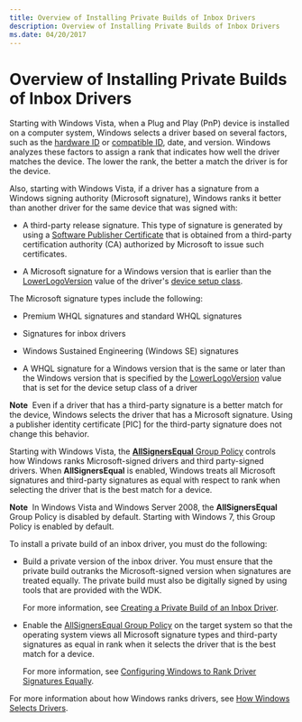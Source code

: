```yaml
---
title: Overview of Installing Private Builds of Inbox Drivers
description: Overview of Installing Private Builds of Inbox Drivers
ms.date: 04/20/2017
---
```


# Overview of Installing Private Builds of Inbox Drivers


Starting with Windows Vista, when a Plug and Play (PnP) device is installed on a computer system, Windows selects a driver based on several factors, such as the [hardware ID](hardware-ids.md) or [compatible ID](compatible-ids.md), date, and version. Windows analyzes these factors to assign a rank that indicates how well the driver matches the device. The lower the rank, the better a match the driver is for the device.

Also, starting with Windows Vista, if a driver has a signature from a Windows signing authority (Microsoft signature), Windows ranks it better than another driver for the same device that was signed with:

-   A third-party release signature. This type of signature is generated by using a [Software Publisher Certificate](./deprecation-of-software-publisher-certificates-and-commercial-release-certificates.md) that is obtained from a third-party certification authority (CA) authorized by Microsoft to issue such certificates.

-   A Microsoft signature for a Windows version that is earlier than the [LowerLogoVersion](lowerlogoversion.md) value of the driver's [device setup class](./overview-of-device-setup-classes.md).

The Microsoft signature types include the following:

-   Premium WHQL signatures and standard WHQL signatures

-   Signatures for inbox drivers

-   Windows Sustained Engineering (Windows SE) signatures

-   A WHQL signature for a Windows version that is the same or later than the Windows version that is specified by the [LowerLogoVersion](lowerlogoversion.md) value that is set for the device setup class of a driver

**Note**  Even if a driver that has a third-party signature is a better match for the device, Windows selects the driver that has a Microsoft signature. Using a publisher identity certificate \[PIC\] for the third-party signature does not change this behavior.

 

Starting with Windows Vista, the [**AllSignersEqual** Group Policy](./allsigningequal-group-policy.md) controls how Windows ranks Microsoft-signed drivers and third party-signed drivers. When **AllSignersEqual** is enabled, Windows treats all Microsoft signatures and third-party signatures as equal with respect to rank when selecting the driver that is the best match for a device.

**Note**  In Windows Vista and Windows Server 2008, the **AllSignersEqual** Group Policy is disabled by default. Starting with Windows 7, this Group Policy is enabled by default.

 

To install a private build of an inbox driver, you must do the following:

-   Build a private version of the inbox driver. You must ensure that the private build outranks the Microsoft-signed version when signatures are treated equally. The private build must also be digitally signed by using tools that are provided with the WDK.

    For more information, see [Creating a Private Build of an Inbox Driver](creating-a-private-build-of-an-in-box-driver.md).

-   Enable the [AllSignersEqual Group Policy](./allsigningequal-group-policy.md) on the target system so that the operating system views all Microsoft signature types and third-party signatures as equal in rank when it selects the driver that is the best match for a device.

    For more information, see [Configuring Windows to Rank Driver Signatures Equally](configuring-windows-to-rank-driver-signatures-equally.md).

For more information about how Windows ranks drivers, see [How Windows Selects Drivers](./how-windows-selects-a-driver-for-a-device.md).